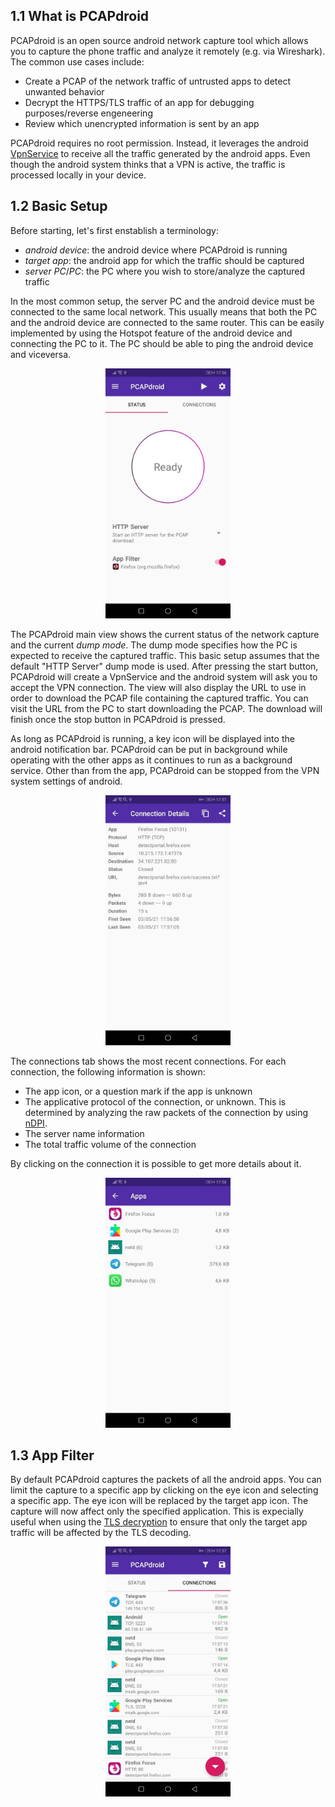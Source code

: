 ## 1.1 What is PCAPdroid

PCAPdroid is an open source android network capture tool which allows you to capture the phone traffic and analyze it remotely (e.g. via Wireshark). The common use cases include:

- Create a PCAP of the network traffic of untrusted apps to detect unwanted behavior
- Decrypt the HTTPS/TLS traffic of an app for debugging purposes/reverse engeneering
- Review which unencrypted information is sent by an app

PCAPdroid requires no root permission. Instead, it leverages the android [VpnService](https://developer.android.com/reference/android/net/VpnService) to receive all the traffic generated by the android apps. Even though the android system thinks that a VPN is active, the traffic is processed locally in your device.

## 1.2 Basic Setup

Before starting, let's first enstablish a terminology:

- *android device*: the android device where PCAPdroid is running
- *target app*: the android app for which the traffic should be captured
- *server PC*/*PC*: the PC where you wish to store/analyze the captured traffic

In the most common setup, the server PC and the android device must be connected to the same local network. This usually means that both the PC and the android device are connected to the same router. This can be easily implemented by using the Hotspot feature of the android device and connecting the PC to it. The PC should be able to ping the android device and viceversa.

<p align="center">
<img src="https://raw.githubusercontent.com/emanuele-f/PCAPdroid/master/fastlane/metadata/android/en-US/images/phoneScreenshots/1.jpg" width="200" />
</p>

The PCAPdroid main view shows the current status of the network capture and the current *dump mode*. The dump mode specifies how the PC is expected to receive the captured traffic. This basic setup assumes that the default "HTTP Server" dump mode is used. After pressing the start button, PCAPdroid will create a VpnService and the android system will ask you to accept the VPN connection. The view will also display the URL to use in order to download the PCAP file containing the captured traffic. You can visit the URL from the PC to start downloading the PCAP. The download will finish once the stop button in PCAPdroid is pressed.

As long as PCAPdroid is running, a key icon will be displayed into the android notification bar. PCAPdroid can be put in background while operating with the other apps as it continues to run as a background service. Other than from the app, PCAPdroid can be stopped from the VPN system settings of android.

<p align="center">
<img src="https://raw.githubusercontent.com/emanuele-f/PCAPdroid/master/fastlane/metadata/android/en-US/images/phoneScreenshots/3.jpg" width="200" />
</p>

The connections tab shows the most recent connections. For each connection, the following information is shown:

  - The app icon, or a question mark if the app is unknown
  - The applicative protocol of the connection, or unknown. This is determined by analyzing the raw packets of the connection by using [nDPI](https://github.com/ntop/nDPI).
  - The server name information
  - The total traffic volume of the connection

By clicking on the connection it is possible to get more details about it.

<p align="center">
<img src="https://raw.githubusercontent.com/emanuele-f/PCAPdroid/master/fastlane/metadata/android/en-US/images/phoneScreenshots/4.jpg" width="200" />
</p>

## 1.3 App Filter

By default PCAPdroid captures the packets of all the android apps. You can limit the capture to a specific app by clicking on the eye icon and selecting a specific app. The eye icon will be replaced by the target app icon. The capture will now affect only the specified application. This is expecially useful when using the [TLS decryption](tls_decryption) to ensure that only the target app traffic will be affected by the TLS decoding.

<p align="center">
<img src="https://raw.githubusercontent.com/emanuele-f/PCAPdroid/master/fastlane/metadata/android/en-US/images/phoneScreenshots/2.jpg" width="200" />
</p>
